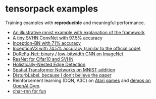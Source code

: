 
# tensorpack examples

Training examples with __reproducible__ and meaningful performance.

+ [An illustrative mnist example with explanation of the framework](mnist-convnet.py)
+ [A tiny SVHN ConvNet with 97.5% accuracy](svhn-digit-convnet.py)
+ [Inception-BN with 71% accuracy](Inception/inception-bn.py)
+ [InceptionV3 with 74.5% accuracy (similar to the official code)](Inception/inceptionv3.py)
+ [DoReFa-Net: binary / low-bitwidth CNN on ImageNet](DoReFa-Net)
+ [ResNet for Cifar10 and SVHN](ResNet)
+ [Holistically-Nested Edge Detection](HED)
+ [Spatial Transformer Networks on MNIST addition](SpatialTransformer)
+ [DisturbLabel, because I don't believe the paper](DisturbLabel)
+ Reinforcement learning (DQN, A3C) on [Atari games](Atari2600) and [demos on OpenAI Gym](OpenAIGym).
+ [char-rnn for fun](char-rnn)
